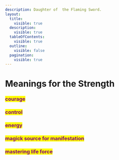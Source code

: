 ```yaml
---
description: Daughter of  the Flaming Sword.
layout:
  title:
    visible: true
  description:
    visible: true
  tableOfContents:
    visible: true
  outline:
    visible: false
  pagination:
    visible: true
---
```


# Meanings for the Strength

### <mark style="color:purple;">courage</mark>

### <mark style="color:purple;">control</mark>

### <mark style="color:purple;">energy</mark>&#x20;

### <mark style="color:purple;">magick source for manifestation</mark>&#x20;

### <mark style="color:purple;">mastering life force</mark>

